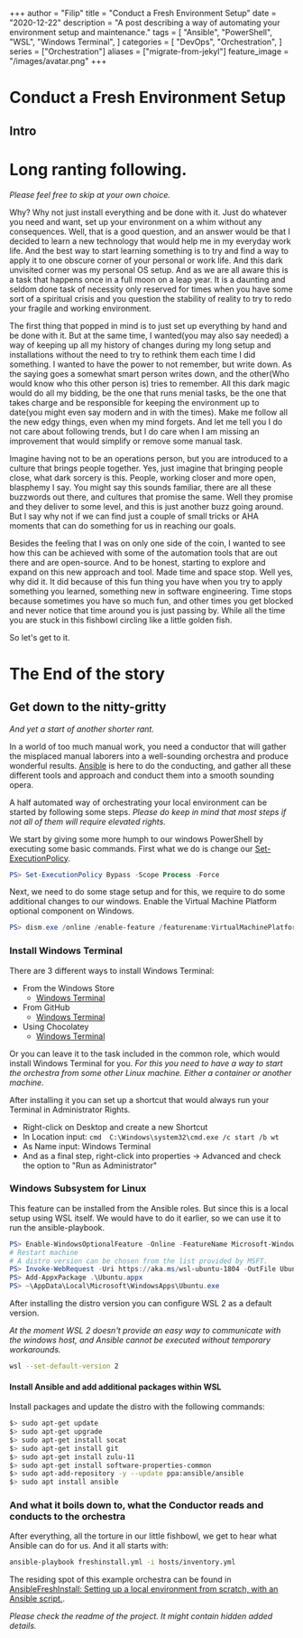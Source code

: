 +++
author = "Filip"
title = "Conduct a Fresh Environment Setup"
date = "2020-12-22"
description = "A post describing a way of automating your environment setup and maintenance."
tags = [
    "Ansible",
    "PowerShell",
    "WSL",
    "Windows Terminal",
]
categories = [
    "DevOps",
    "Orchestration",
]
series = ["Orchestration"]
aliases = ["migrate-from-jekyl"]
feature_image = "/images/avatar.png"
+++

# Conduct a Fresh Environment Setup
 
## Intro 
 
Long ranting following.
=======================
 
_Please feel free to skip at your own choice._
 
Why? Why not just install everything and be done with it. Just do whatever you need and want, set up your environment on a whim without any consequences. Well, that is a good question, and an answer would be that I decided to learn a new technology that would help me in my everyday work life. And the best way to start learning something is to try and find a way to apply it to one obscure corner of your personal or work life. And this dark unvisited corner was my personal OS setup. And as we are all aware this is a task that happens once in a full moon on a leap year. It is a daunting and seldom done task of necessity only reserved for times when you have some sort of a spiritual crisis and you question the stability of reality to try to redo your fragile and working environment. 
 
The first thing that popped in mind is to just set up everything by hand and be done with it. But at the same time, I wanted(you may also say needed) a way of keeping up all my history of changes during my long setup and installations without the need to try to rethink them each time I did something. I wanted to have the power to not remember, but write down. As the saying goes a somewhat smart person writes down, and the other(Who would know who this other person is) tries to remember. All this dark magic would do all my bidding, be the one that runs menial tasks, be the one that takes charge and be responsible for keeping the environment up to date(you might even say modern and in with the times). Make me follow all the new edgy things, even when my mind forgets. And let me tell you I do not care about following trends, but I do care when I am missing an improvement that would simplify or remove some manual task.
 
Imagine having not to be an operations person, but you are introduced to a culture that brings people together. Yes, just imagine that bringing people close, what dark sorcery is this. People, working closer and more open, blasphemy I say. You might say this sounds familiar, there are all these buzzwords out there, and cultures that promise the same. Well they promise and they deliver to some level, and this is just another buzz going around. But I say why not if we can find just a couple of small tricks or AHA moments that can do something for us in reaching our goals. 
 
Besides the feeling that I was on only one side of the coin, I wanted to see how this can be achieved with some of the automation tools that are out there and are open-source. And to be honest, starting to explore and expand on this new approach and tool. Made time and space stop. Well yes, why did it. It did because of this fun thing you have when you try to apply something you learned, something new in software engineering. Time stops because sometimes you have so much fun, and other times you get blocked and never notice that time around you is just passing by. While all the time you are stuck in this fishbowl circling like a little golden fish.
 
So let's get to it.
 
The End of the story
====================
 
## Get down to the nitty-gritty
 
_And yet a start of another shorter rant._
 
In a world of too much manual work, you need a conductor that will gather the misplaced manual laborers into a well-sounding orchestra and produce wonderful results. [Ansible](https://www.ansible.com/) is here to do the conducting, and gather all these different tools and approach and conduct them into a smooth sounding opera. 
 
A half automated way of orchestrating your local environment can be started by following some steps.
_Please do keep in mind that most steps if not all of them will require elevated rights._
 
We start by giving some more humph to our windows PowerShell by executing some basic commands.
First what we do is change our [Set-ExecutionPolicy](https://docs.microsoft.com/en-us/powershell/module/microsoft.powershell.security/set-executionpolicy?view=powershell-7.1).
```powershell
PS> Set-ExecutionPolicy Bypass -Scope Process -Force
```
Next, we need to do some stage setup and for this, we require to do some additional changes to our windows.
Enable the Virtual Machine Platform optional component on Windows. 
```powershell
PS> dism.exe /online /enable-feature /featurename:VirtualMachinePlatform /all /norestart
```
 
### Install Windows Terminal
 
There are 3 different ways to install Windows Terminal:
 
- From the Windows Store
  - [Windows Terminal](<https://www.microsoft.com/de-de/p/windows-terminal-preview/9n0dx20hk701?activetab=pivot:overviewtab>)
- From GitHub
  - [Windows Terminal](<https://github.com/microsoft/terminal>)
- Using Chocolatey
  - [Windows Terminal](https://chocolatey.org/packages/microsoft-windows-terminal/)
 
Or you can leave it to the task included in the common role, which would install Windows Terminal for you. _For this you need to have a way to start the orchestra from some other Linux machine. Either a container or another machine._
 
After installing it you can set up a shortcut that would always run your Terminal in Administrator Rights. 
 
- Right-click on Desktop and create a new Shortcut
- In Location input: ```cmd  C:\Windows\system32\cmd.exe /c start /b wt```
- As Name input: Windows Terminal
- And as a final step, right-click into properties -> Advanced and check the option to "Run as Administrator"
 
### Windows Subsystem for Linux
 
This feature can be installed from the Ansible roles. But since this is a local setup using WSL itself. We would have to do it earlier, so we can use it to run the ansible-playbook.
```powershell
PS> Enable-WindowsOptionalFeature -Online -FeatureName Microsoft-Windows-Subsystem-Linux
# Restart machine
# A distro version can be chosen from the list provided by MSFT.
PS> Invoke-WebRequest -Uri https://aka.ms/wsl-ubuntu-1804 -OutFile Ubuntu.appx -UseBasicParsing
PS> Add-AppxPackage .\Ubuntu.appx
PS> ~\AppData\Local\Microsoft\WindowsApps\Ubuntu.exe
```
After installing the distro version you can configure WSL 2 as a default version.
 
*At the moment WSL 2 doesn't provide an easy way to communicate with the windows host, and Ansible cannot be executed without temporary workarounds.*
```bash
wsl --set-default-version 2
```
 
#### Install Ansible and add additional packages within WSL
 
Install packages and update the distro with the following commands:
 
```bash
$> sudo apt-get update
$> sudo apt-get upgrade
$> sudo apt-get install socat
$> sudo apt-get install git
$> sudo apt-get install zulu-11
$> sudo apt-get install software-properties-common
$> sudo apt-add-repository -y --update ppa:ansible/ansible
$> sudo apt install ansible
```
 
### And what it boils down to, what the Conductor reads and conducts to the orchestra
 
After everything, all the torture in our little fishbowl, we get to hear what Ansible can do for us.
And it all starts with:
```bash
ansible-playbook freshinstall.yml -i hosts/inventory.yml
```
The residing spot of this example orchestra can be found in [AnsibleFreshInstall: Setting up a local environment from scratch, with an Ansible script.](https://github.com/Filip3/AnsibleFreshInstall).
 
_Please check the readme of the project. It might contain hidden added details._
